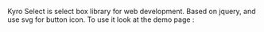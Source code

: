 Kyro Select is select box library for web development. Based on jquery, and use svg for button icon. 
To use it look at the demo page :
